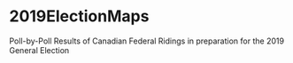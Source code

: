 # 2019ElectionMaps
Poll-by-Poll Results of Canadian Federal Ridings in preparation for the 2019 General Election
